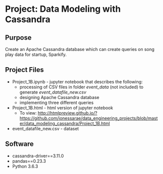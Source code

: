 # Project: Data Modeling with Cassandra

## Purpose

Create an Apache Cassandra database which can create queries on song play data for startup, Sparkify.

## Project Files

* Project_1B.ipynb - jupyter notebook that describes the following:
    * processing of CSV files in folder *event_data* (not included) to generate *event_datafile_new.csv*
    * designing Apache Cassandra database
    * implementing three different queries 
* Project_1B.html - html version of jupyter notebook
    * To view: http://htmlpreview.github.io/?https://github.com/jonessarae/data_engineering_projects/blob/master/data_modeling_cassandra/Project_1B.html
* event_datafile_new.csv - dataset

## Software

* cassandra-driver==3.11.0
* pandas==0.23.3
* Python 3.6.3
